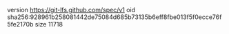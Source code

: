 version https://git-lfs.github.com/spec/v1
oid sha256:928961b258081442de75084d685b73135b6eff8fbe013f5f0ecce76f5fe2170b
size 11718
